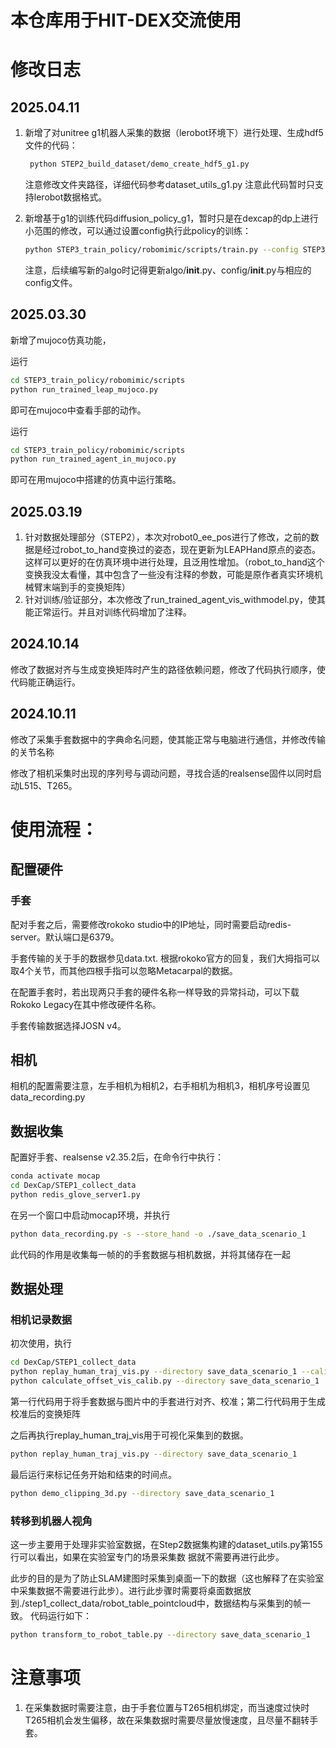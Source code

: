 # 本仓库用于HIT-DEX交流使用

# 修改日志
## 2025.04.11
1. 新增了对unitree g1机器人采集的数据（lerobot环境下）进行处理、生成hdf5文件的代码：
   ```bash
    python STEP2_build_dataset/demo_create_hdf5_g1.py
    ```
    注意修改文件夹路径，详细代码参考dataset_utils_g1.py
    注意此代码暂时只支持lerobot数据格式。

2. 新增基于g1的训练代码diffusion_policy_g1，暂时只是在dexcap的dp上进行小范围的修改，可以通过设置config执行此policy的训练：
   ```bash
   python STEP3_train_policy/robomimic/scripts/train.py --config STEP3_train_policy/robomimic/training_config/diffusion_policy_pcd_g1.json
   ```
   注意，后续编写新的algo时记得更新algo/__init__.py、config/__init__.py与相应的config文件。

## 2025.03.30
新增了mujoco仿真功能，
 
运行
```bash
cd STEP3_train_policy/robomimic/scripts
python run_trained_leap_mujoco.py
```
即可在mujoco中查看手部的动作。

运行
```bash
cd STEP3_train_policy/robomimic/scripts
python run_trained_agent_in_mujoco.py
```
即可在用mujoco中搭建的仿真中运行策略。

## 2025.03.19
1. 针对数据处理部分（STEP2），本次对robot0_ee_pos进行了修改，之前的数据是经过robot_to_hand变换过的姿态，现在更新为LEAPHand原点的姿态。这样可以更好的在仿真环境中进行处理，且泛用性增加。（robot_to_hand这个变换我没太看懂，其中包含了一些没有注释的参数，可能是原作者真实环境机械臂末端到手的变换矩阵）
2. 针对训练/验证部分，本次修改了run_trained_agent_vis_withmodel.py，使其能正常运行。并且对训练代码增加了注释。

## 2024.10.14
修改了数据对齐与生成变换矩阵时产生的路径依赖问题，修改了代码执行顺序，使代码能正确运行。

## 2024.10.11
修改了采集手套数据中的字典命名问题，使其能正常与电脑进行通信，并修改传输的关节名称

修改了相机采集时出现的序列号与调动问题，寻找合适的realsense固件以同时启动L515、T265。




# 使用流程：
## 配置硬件
### 手套
配对手套之后，需要修改rokoko studio中的IP地址，同时需要启动redis-server。默认端口是6379。

手套传输的关于手的数据参见data.txt.
根据rokoko官方的回复，我们大拇指可以取4个关节，而其他四根手指可以忽略Metacarpal的数据。

在配置手套时，若出现两只手套的硬件名称一样导致的异常抖动，可以下载Rokoko Legacy在其中修改硬件名称。

手套传输数据选择JOSN v4。
## 相机
相机的配置需要注意，左手相机为相机2，右手相机为相机3，相机序号设置见data_recording.py
## 数据收集
配置好手套、realsense v2.35.2后，在命令行中执行：
```bash
conda activate mocap
cd DexCap/STEP1_collect_data
python redis_glove_server1.py
```
在另一个窗口中启动mocap环境，并执行
```bash
python data_recording.py -s --store_hand -o ./save_data_scenario_1
```
此代码的作用是收集每一帧的的手套数据与相机数据，并将其储存在一起
## 数据处理
### 相机记录数据
初次使用，执行
```bash
cd DexCap/STEP1_collect_data
python replay_human_traj_vis.py --directory save_data_scenario_1 --calib
python calculate_offset_vis_calib.py --directory save_data_scenario_1
```
第一行代码用于将手套数据与图片中的手套进行对齐、校准；第二行代码用于生成校准后的变换矩阵

之后再执行replay_human_traj_vis用于可视化采集到的数据。
```bash
python replay_human_traj_vis.py --directory save_data_scenario_1
```
最后运行来标记任务开始和结束的时间点。
```bash
python demo_clipping_3d.py --directory save_data_scenario_1
```
### 转移到机器人视角
这一步主要用于处理非实验室数据，在Step2数据集构建的dataset_utils.py第155行可以看出，如果在实验室专门的场景采集数
据就不需要再进行此步。

此步的目的是为了防止SLAM建图时采集到桌面一下的数据（这也解释了在实验室中采集数据不需要进行此步）。进行此步骤时需要将桌面数据放到./step1_collect_data/robot_table_pointcloud中，数据结构与采集到的帧一致。
代码运行如下：
```bash
python transform_to_robot_table.py --directory save_data_scenario_1
```
# 注意事项
1. 在采集数据时需要注意，由于手套位置与T265相机绑定，而当速度过快时T265相机会发生偏移，故在采集数据时需要尽量放慢速度，且尽量不翻转手套。

